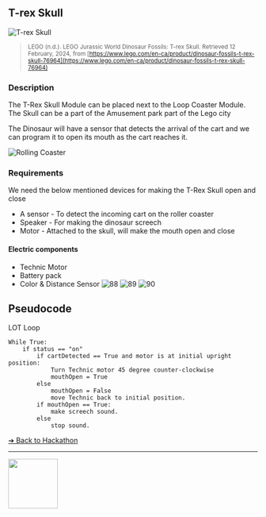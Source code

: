 ## T-rex Skull

![T-rex Skull](images/dinosaur-fossils.png)

> <small>LEGO (n.d.). LEGO Jurassic World Dinosaur Fossils: T-rex Skull. Retrieved 12 February, 
2024, from [https://www.lego.com/en-ca/product/dinosaur-fossils-t-rex-skull-76964](https://www.lego.com/en-ca/product/dinosaur-fossils-t-rex-skull-76964)</small>

### Description
The T-Rex Skull Module can be placed 
next to the Loop Coaster Module. The 
Skull can be a part of the Amusement park 
part of the Lego city

The Dinosaur will have a sensor that 
detects the arrival of the cart and we can 
program it to open its mouth as the cart 
reaches it.

![Rolling Coaster](images/rolling-coaster.png)

### Requirements
We need the below mentioned devices for 
making the T-Rex Skull open and close
- A sensor - To detect the incoming cart on 
the roller coaster
- Speaker - For making the dinosaur 
screech
- Motor - Attached to the skull, will make the 
mouth open and close

#### Electric components
- Technic Motor
- Battery pack
- Color & Distance Sensor
![88](images/loop-coaster-88013.png)
![89](images/loop-coaster-88015.png)
![90](images/loop3.png)

## Pseudocode
LOT Loop

```
While True:
    if status == "on"
        if cartDetected == True and motor is at initial upright position:
            Turn Technic motor 45 degree counter-clockwise
            mouthOpen = True 
        else 
            mouthOpen = False
            move Technic back to initial position.
        if mouthOpen == True:
            make screech sound.
        else 
            stop sound.
```

[&#10132; Back to Hackathon](https://github.com/BrickMMO/hackathon-set/blob/main/index.markdown)

---

<a href="https://brickmmo.com">
<img src="https://brickmmo.com/images/brickmmo-logo-horizontal.jpg" width="100">
</a>
